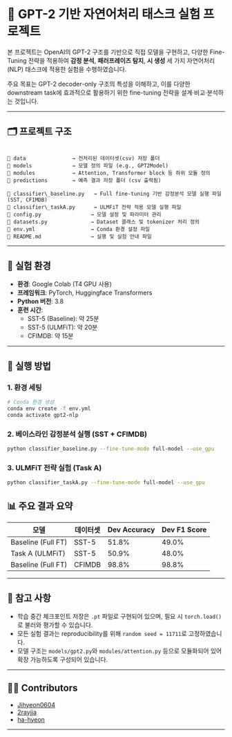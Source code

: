 # 🧠 GPT-2 기반 자연어처리 태스크 실험 프로젝트

본 프로젝트는 OpenAI의 GPT-2 구조를 기반으로 직접 모델을 구현하고, 다양한 Fine-Tuning 전략을 적용하여 **감정 분석**, **패러프레이즈 탐지**, **시 생성** 세 가지 자연어처리(NLP) 태스크에 적용한 실험을 수행하였습니다.

주요 목표는 GPT-2 decoder-only 구조의 특성을 이해하고, 이를 다양한 downstream task에 효과적으로 활용하기 위한 fine-tuning 전략을 설계·비교·분석하는 것입니다.

---

## 🗂 프로젝트 구조

```

📁 data               → 전처리된 데이터셋(csv) 저장 폴더
📁 models             → 모델 정의 파일 (e.g., GPT2Model)
📁 modules            → Attention, Transformer block 등 하위 모듈 정의
📁 predictions        → 예측 결과 저장 폴더 (csv 출력됨)

📄 classifier\_baseline.py   → Full fine-tuning 기반 감정분석 모델 실행 파일 (SST, CFIMDB)
📄 classifier\_taskA.py      → ULMFiT 전략 적용 모델 실행 파일
📄 config.py                → 모델 설정 및 파라미터 관리
📄 datasets.py              → Dataset 클래스 및 tokenizer 처리 정의
📄 env.yml                  → Conda 환경 설정 파일
📄 README.md                → 실행 및 실험 안내 파일

````

---

## 🧪 실험 환경

- **환경**: Google Colab (T4 GPU 사용)
- **프레임워크**: PyTorch, Huggingface Transformers
- **Python 버전**: 3.8
- **훈련 시간**:
  - SST-5 (Baseline): 약 25분
  - SST-5 (ULMFiT): 약 20분
  - CFIMDB: 약 15분

---

## 🚀 실행 방법

### 1. 환경 세팅
```bash
# Conda 환경 생성
conda env create -f env.yml
conda activate gpt2-nlp
````

### 2. 베이스라인 감정분석 실행 (SST + CFIMDB)

```bash
python classifier_baseline.py --fine-tune-mode full-model --use_gpu
```

### 3. ULMFiT 전략 실험 (Task A)

```bash
python classifier_taskA.py --fine-tune-mode full-model --use_gpu
```


## 📊 주요 결과 요약

| 모델                 | 데이터셋   | Dev Accuracy | Dev F1 Score |
| ------------------ | ------ | ------------ | ------------ |
| Baseline (Full FT) | SST-5  | 51.8%        | 49.0%        |
| Task A (ULMFiT)    | SST-5  | 50.9%        | 48.0%        |
| Baseline (Full FT) | CFIMDB | 98.8%        | 98.8%        |

---

## 📌 참고 사항

* 학습 중간 체크포인트 저장은 `.pt` 파일로 구현되어 있으며, 필요 시 `torch.load()`로 불러와 평가할 수 있습니다.
* 모든 실험 결과는 reproducibility를 위해 `random seed = 11711`로 고정하였습니다.
* 모델 구조는 `models/gpt2.py`와 `modules/attention.py` 등으로 모듈화되어 있어 확장 가능하도록 구성되어 있습니다.

---

## 👩‍💻 Contributors

* [Jihyeon0604](https://github.com/Jihyeon0604)
* [2rayjja](https://github.com/2rayjja)
* [ha-hyeon](https://github.com/ha-hyeon)

---

